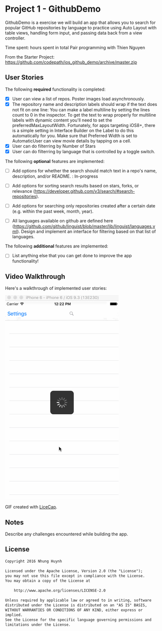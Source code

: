 # Project 1 - GithubDemo

GithubDemo is a exercise we will build an app that allows you to search for popular GitHub repositories by language to practice using Auto Layout with table views, handling form input, and passing data back from a view controller.

Time spent:  hours spent in total
Pair programming with Thien Nguyen

From the Starter Project: https://github.com/codepath/ios_github_demo/archive/master.zip

## User Stories

The following **required** functionality is completed:

- [x] User can view a list of repos. Poster images load asynchronously.
- [x] The repository name and description labels should wrap if the text does not fit on one line:
		You can make a label multiline by setting the lines count to 0 in the inspector.
		To get the text to wrap properly for multiline labels with dynamic content you'll need to set the preferredMaxLayoutWidth. Fortunately, for apps targeting iOS8+, there is a simple setting in Interface Builder on the Label to do this automatically for you. Make sure that Preferred Width is set to AutomaticUser can view movie details by tapping on a cell.
- [x] User can do filterring by Number of Stars 
- [x] User can do filterring by language that is controlled by a toggle switch.

The following **optional** features are implemented:

- [ ] Add options for whether the search should match text in a repo's name, description, and/or README. : In-progress
- [ ] Add options for sorting search results based on stars, forks, or relevance (https://developer.github.com/v3/search/#search-repositories).
- [ ] Add options for searching only repositories created after a certain date (e.g. within the past week, month, year).
- [ ] All languages available on github are defined here (https://github.com/github/linguist/blob/master/lib/linguist/languages.yml). Design and implement an interface for filtering based on that list of languages.


The following **additional** features are implemented:

- [ ] List anything else that you can get done to improve the app functionality!

## Video Walkthrough

Here's a walkthrough of implemented user stories:

![Video Walkthrough](walkthrough.gif)

GIF created with [LiceCap](http://www.cockos.com/licecap/).

## Notes

Describe any challenges encountered while building the app.

## License

    Copyright 2016 Nhung Huynh

    Licensed under the Apache License, Version 2.0 (the "License");
    you may not use this file except in compliance with the License.
    You may obtain a copy of the License at

        http://www.apache.org/licenses/LICENSE-2.0

    Unless required by applicable law or agreed to in writing, software
    distributed under the License is distributed on an "AS IS" BASIS,
    WITHOUT WARRANTIES OR CONDITIONS OF ANY KIND, either express or implied.
    See the License for the specific language governing permissions and
    limitations under the License.
